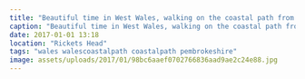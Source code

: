 ```yaml
---
title: "Beautiful time in West Wales, walking on the coastal path from Nolton Haven to Newgale beach. Great place for a morning dog walk."
caption: "Beautiful time in West Wales, walking on the coastal path from Nolton Haven to Newgale beach. Great place for a morning dog walk."
date: 2017-01-01 13:18
location: "Rickets Head"
tags: "wales walescoastalpath coastalpath pembrokeshire"
image: assets/uploads/2017/01/98bc6aaef0702766836aad9ae2c24e88.jpg
---
```

